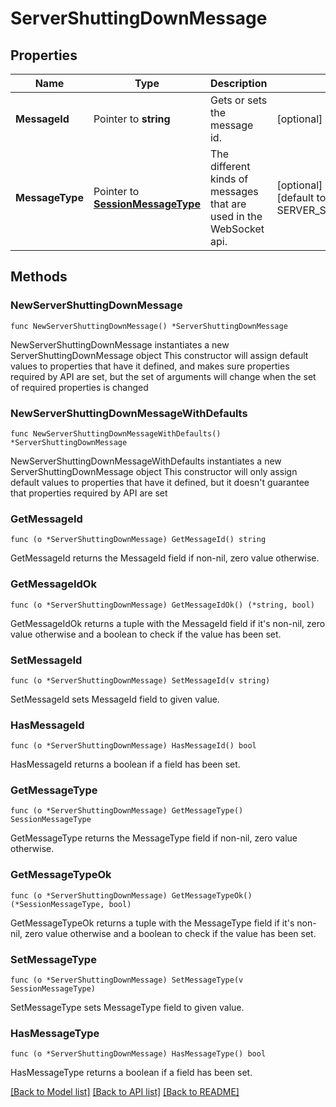 # ServerShuttingDownMessage

## Properties

Name | Type | Description | Notes
------------ | ------------- | ------------- | -------------
**MessageId** | Pointer to **string** | Gets or sets the message id. | [optional] 
**MessageType** | Pointer to [**SessionMessageType**](SessionMessageType.md) | The different kinds of messages that are used in the WebSocket api. | [optional] [readonly] [default to SERVER_SHUTTING_DOWN]

## Methods

### NewServerShuttingDownMessage

`func NewServerShuttingDownMessage() *ServerShuttingDownMessage`

NewServerShuttingDownMessage instantiates a new ServerShuttingDownMessage object
This constructor will assign default values to properties that have it defined,
and makes sure properties required by API are set, but the set of arguments
will change when the set of required properties is changed

### NewServerShuttingDownMessageWithDefaults

`func NewServerShuttingDownMessageWithDefaults() *ServerShuttingDownMessage`

NewServerShuttingDownMessageWithDefaults instantiates a new ServerShuttingDownMessage object
This constructor will only assign default values to properties that have it defined,
but it doesn't guarantee that properties required by API are set

### GetMessageId

`func (o *ServerShuttingDownMessage) GetMessageId() string`

GetMessageId returns the MessageId field if non-nil, zero value otherwise.

### GetMessageIdOk

`func (o *ServerShuttingDownMessage) GetMessageIdOk() (*string, bool)`

GetMessageIdOk returns a tuple with the MessageId field if it's non-nil, zero value otherwise
and a boolean to check if the value has been set.

### SetMessageId

`func (o *ServerShuttingDownMessage) SetMessageId(v string)`

SetMessageId sets MessageId field to given value.

### HasMessageId

`func (o *ServerShuttingDownMessage) HasMessageId() bool`

HasMessageId returns a boolean if a field has been set.

### GetMessageType

`func (o *ServerShuttingDownMessage) GetMessageType() SessionMessageType`

GetMessageType returns the MessageType field if non-nil, zero value otherwise.

### GetMessageTypeOk

`func (o *ServerShuttingDownMessage) GetMessageTypeOk() (*SessionMessageType, bool)`

GetMessageTypeOk returns a tuple with the MessageType field if it's non-nil, zero value otherwise
and a boolean to check if the value has been set.

### SetMessageType

`func (o *ServerShuttingDownMessage) SetMessageType(v SessionMessageType)`

SetMessageType sets MessageType field to given value.

### HasMessageType

`func (o *ServerShuttingDownMessage) HasMessageType() bool`

HasMessageType returns a boolean if a field has been set.


[[Back to Model list]](../README.md#documentation-for-models) [[Back to API list]](../README.md#documentation-for-api-endpoints) [[Back to README]](../README.md)


